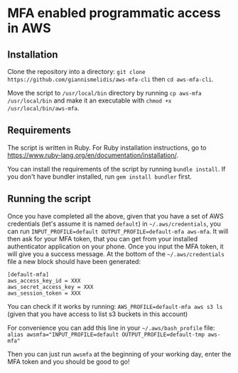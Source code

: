 # MFA enabled programmatic access in AWS

## Installation

Clone the repository into a directory:
`git clone https://github.com/giannismelidis/aws-mfa-cli` then `cd aws-mfa-cli`.

Move the script to `/usr/local/bin` directory by running `cp aws-mfa /usr/local/bin` and make it an executable with `chmod +x /usr/local/bin/aws-mfa`.

## Requirements

The script is written in Ruby. For Ruby installation instructions, go to https://www.ruby-lang.org/en/documentation/installation/.

You can install the requirements of the script by running `bundle install`.
If you don't have bundler installed, run `gem install bundler` first.

## Running the script

Once you have completed all the above, given that you have a set of AWS credentials (let's assume it is named `default`) in `~/.aws/credentials`,
you can run `INPUT_PROFILE=default OUTPUT_PROFILE=default-mfa aws-mfa`. It will then ask for your MFA token, that you can get from your installed authenticator application on your phone.
Once you input the MFA token, it will give you a success message. At the bottom of the `~/.aws/credentials` file a new block should have been generated:

```
[default-mfa]
aws_access_key_id = XXX
aws_secret_access_key = XXX
aws_session_token = XXX
```

You can check if it works by running: `AWS_PROFILE=default-mfa aws s3 ls` (given that you have access to list s3 buckets in this account)

For convenience you can add this line in your `~/.aws/bash_profile` file:
`alias awsmfa="INPUT_PROFILE=default OUTPUT_PROFILE=default-tmp aws-mfa"`

Then you can just run `awsmfa` at the beginning of your working day, enter the MFA token and you should be good to go!
